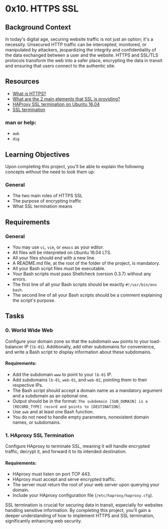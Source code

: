 # 0x10. HTTPS SSL

## Background Context

In today's digital age, securing website traffic is not just an option; it's a necessity. Unsecured HTTP traffic can be intercepted, monitored, or manipulated by attackers, jeopardizing the integrity and confidentiality of the data exchanged between a user and the website. HTTPS and SSL/TLS protocols transform the web into a safer place, encrypting the data in transit and ensuring that users connect to the authentic site.

## Resources

- [What is HTTPS?](https://www.instantssl.com/http-vs-https)
- [What are the 2 main elements that SSL is providing?](https://www.ssl.com/faqs/what-is-an-ssl-certificate/)
- [HAProxy SSL termination on Ubuntu 16.04](https://serversforhackers.com/c/using-ssl-certificates-with-haproxy)
- [SSL termination](https://en.wikipedia.org/wiki/TLS_termination_proxy)

### man or help:
- `awk`
- `dig`

## Learning Objectives

Upon completing this project, you'll be able to explain the following concepts without the need to look them up:

### General
- The two main roles of HTTPS SSL
- The purpose of encrypting traffic
- What SSL termination means

## Requirements

### General
- You may use `vi`, `vim`, or `emacs` as your editor.
- All files will be interpreted on Ubuntu 16.04 LTS.
- All your files should end with a new line.
- A README.md file, at the root of the folder of the project, is mandatory.
- All your Bash script files must be executable.
- Your Bash scripts must pass Shellcheck (version 0.3.7) without any errors.
- The first line of all your Bash scripts should be exactly `#!/usr/bin/env bash`.
- The second line of all your Bash scripts should be a comment explaining the script's purpose.

## Tasks

### 0. World Wide Web

Configure your domain zone so that the subdomain `www` points to your load-balancer IP (`lb-01`). Additionally, add other subdomains for convenience, and write a Bash script to display information about these subdomains.

#### Requirements:

- Add the subdomain `www` to point to your `lb-01` IP.
- Add subdomains `lb-01`, `web-01`, and `web-02`, pointing them to their respective IPs.
- The Bash script should accept a domain name as a mandatory argument and a subdomain as an optional one.
- Output should be in the format: `The subdomain [SUB_DOMAIN] is a [RECORD_TYPE] record and points to [DESTINATION]`.
- Use `awk` and at least one Bash function.
- You do not need to handle empty parameters, nonexistent domain names, or subdomains.

### 1. HAproxy SSL Termination

Configure HAproxy to terminate SSL, meaning it will handle encrypted traffic, decrypt it, and forward it to its intended destination.

#### Requirements:

- HAproxy must listen on port TCP 443.
- HAproxy must accept and serve encrypted traffic.
- The server must return the root of your web server upon querying your domain.
- Include your HAproxy configuration file (`/etc/haproxy/haproxy.cfg`).

SSL termination is crucial for securing data in transit, especially for websites handling sensitive information. By completing this project, you'll gain a deeper understanding of how to implement HTTPS and SSL termination, significantly enhancing web security.
